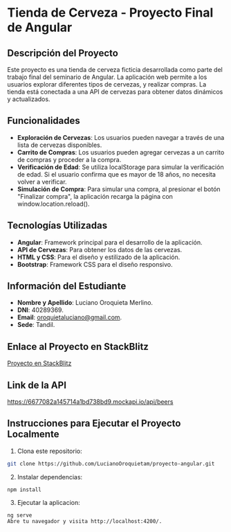# Tienda de Cerveza - Proyecto Final de Angular

## Descripción del Proyecto

Este proyecto es una tienda de cerveza ficticia desarrollada como parte del trabajo final del seminario de Angular. La aplicación web permite a los usuarios explorar diferentes tipos de cervezas, y realizar compras. 
La tienda está conectada a una API de cervezas para obtener datos dinámicos y actualizados.

## Funcionalidades

- **Exploración de Cervezas**: Los usuarios pueden navegar a través de una lista de cervezas disponibles.
- **Carrito de Compras**: Los usuarios pueden agregar cervezas a un carrito de compras y proceder a la compra.
- **Verificación de Edad**: Se utiliza localStorage para simular la verificación de edad. Si el usuario confirma que es mayor de 18 años, no necesita volver a verificar.
- **Simulación de Compra**: Para simular una compra, al presionar el botón "Finalizar compra", la aplicación recarga la página con window.location.reload().

## Tecnologías Utilizadas

- **Angular**: Framework principal para el desarrollo de la aplicación.
- **API de Cervezas**: Para obtener los datos de las cervezas.
- **HTML y CSS**: Para el diseño y estilizado de la aplicación.
- **Bootstrap**: Framework CSS para el diseño responsivo.

## Información del Estudiante

- **Nombre y Apellido**: Luciano Oroquieta Merlino.
- **DNI**: 40289369.
- **Email**: oroquietaluciano@gmail.com.
- **Sede**: Tandil.

## Enlace al Proyecto en StackBlitz

[Proyecto en StackBlitz](https://stackblitz.com/~/github.com/LucianoOroquietam/proyecto-angular)

## Link de la API
https://6677082a145714a1bd738bd9.mockapi.io/api/beers

## Instrucciones para Ejecutar el Proyecto Localmente

1. Clona este repositorio:
 ```bash
git clone https://github.com/LucianoOroquietam/proyecto-angular.git
 ```
2. Instalar dependencias:
 ```npm
npm install
```
3. Ejecutar la aplicacion:
```ng
ng serve
Abre tu navegador y visita http://localhost:4200/.
```

